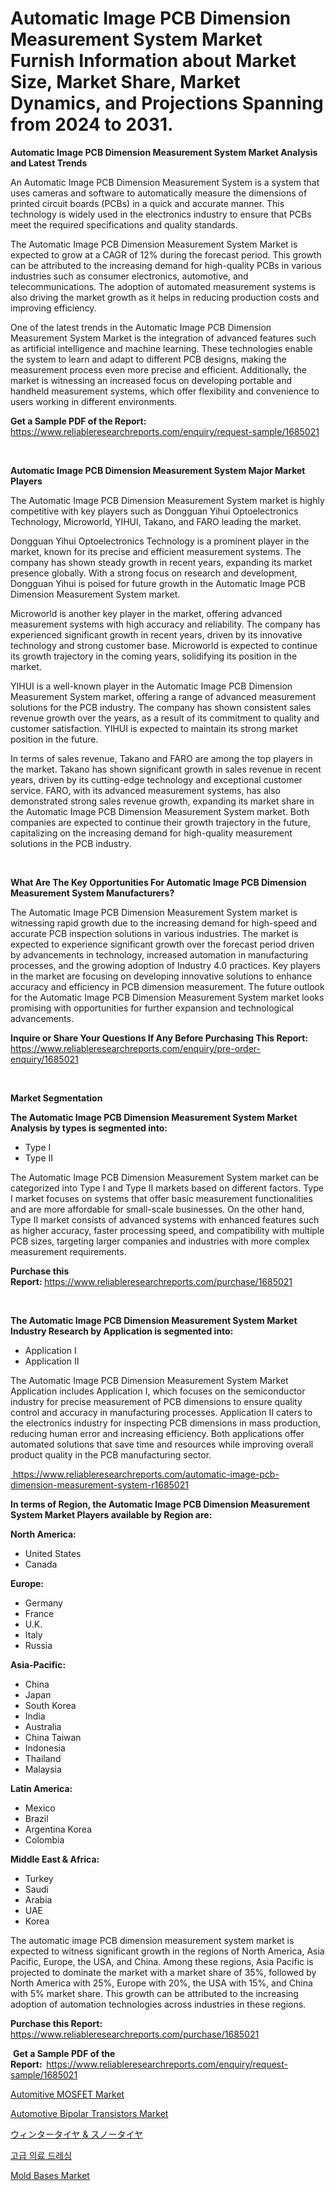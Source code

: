 <p><h1>Automatic Image PCB Dimension Measurement System Market Furnish Information about Market Size, Market Share, Market Dynamics, and Projections Spanning from 2024 to 2031.</h1></p><p><strong>Automatic Image PCB Dimension Measurement System Market Analysis and Latest Trends</strong></p>
<p><p>An Automatic Image PCB Dimension Measurement System is a system that uses cameras and software to automatically measure the dimensions of printed circuit boards (PCBs) in a quick and accurate manner. This technology is widely used in the electronics industry to ensure that PCBs meet the required specifications and quality standards.</p><p>The Automatic Image PCB Dimension Measurement System Market is expected to grow at a CAGR of 12% during the forecast period. This growth can be attributed to the increasing demand for high-quality PCBs in various industries such as consumer electronics, automotive, and telecommunications. The adoption of automated measurement systems is also driving the market growth as it helps in reducing production costs and improving efficiency.</p><p>One of the latest trends in the Automatic Image PCB Dimension Measurement System Market is the integration of advanced features such as artificial intelligence and machine learning. These technologies enable the system to learn and adapt to different PCB designs, making the measurement process even more precise and efficient. Additionally, the market is witnessing an increased focus on developing portable and handheld measurement systems, which offer flexibility and convenience to users working in different environments.</p></p>
<p><strong>Get a Sample PDF of the Report:&nbsp;</strong> <a href="https://www.reliableresearchreports.com/enquiry/request-sample/1685021">https://www.reliableresearchreports.com/enquiry/request-sample/1685021</a></p>
<p>&nbsp;</p>
<p><strong>Automatic Image PCB Dimension Measurement System Major Market Players</strong></p>
<p><p>The Automatic Image PCB Dimension Measurement System market is highly competitive with key players such as Dongguan Yihui Optoelectronics Technology, Microworld, YIHUI, Takano, and FARO leading the market. </p><p>Dongguan Yihui Optoelectronics Technology is a prominent player in the market, known for its precise and efficient measurement systems. The company has shown steady growth in recent years, expanding its market presence globally. With a strong focus on research and development, Dongguan Yihui is poised for future growth in the Automatic Image PCB Dimension Measurement System market.</p><p>Microworld is another key player in the market, offering advanced measurement systems with high accuracy and reliability. The company has experienced significant growth in recent years, driven by its innovative technology and strong customer base. Microworld is expected to continue its growth trajectory in the coming years, solidifying its position in the market.</p><p>YIHUI is a well-known player in the Automatic Image PCB Dimension Measurement System market, offering a range of advanced measurement solutions for the PCB industry. The company has shown consistent sales revenue growth over the years, as a result of its commitment to quality and customer satisfaction. YIHUI is expected to maintain its strong market position in the future.</p><p>In terms of sales revenue, Takano and FARO are among the top players in the market. Takano has shown significant growth in sales revenue in recent years, driven by its cutting-edge technology and exceptional customer service. FARO, with its advanced measurement systems, has also demonstrated strong sales revenue growth, expanding its market share in the Automatic Image PCB Dimension Measurement System market. Both companies are expected to continue their growth trajectory in the future, capitalizing on the increasing demand for high-quality measurement solutions in the PCB industry.</p></p>
<p>&nbsp;</p>
<p><strong>What Are The Key Opportunities For Automatic Image PCB Dimension Measurement System Manufacturers?</strong></p>
<p><p>The Automatic Image PCB Dimension Measurement System market is witnessing rapid growth due to the increasing demand for high-speed and accurate PCB inspection solutions in various industries. The market is expected to experience significant growth over the forecast period driven by advancements in technology, increased automation in manufacturing processes, and the growing adoption of Industry 4.0 practices. Key players in the market are focusing on developing innovative solutions to enhance accuracy and efficiency in PCB dimension measurement. The future outlook for the Automatic Image PCB Dimension Measurement System market looks promising with opportunities for further expansion and technological advancements.</p></p>
<p><strong>Inquire or Share Your Questions If Any Before Purchasing This Report:</strong> <a href="https://www.reliableresearchreports.com/enquiry/pre-order-enquiry/1685021">https://www.reliableresearchreports.com/enquiry/pre-order-enquiry/1685021</a></p>
<p>&nbsp;</p>
<p><strong>Market Segmentation</strong></p>
<p><strong>The Automatic Image PCB Dimension Measurement System Market Analysis by types is segmented into:</strong></p>
<p><ul><li>Type I</li><li>Type II</li></ul></p>
<p><p>The Automatic Image PCB Dimension Measurement System market can be categorized into Type I and Type II markets based on different factors. Type I market focuses on systems that offer basic measurement functionalities and are more affordable for small-scale businesses. On the other hand, Type II market consists of advanced systems with enhanced features such as higher accuracy, faster processing speed, and compatibility with multiple PCB sizes, targeting larger companies and industries with more complex measurement requirements.</p></p>
<p><strong>Purchase this Report:&nbsp;</strong><a href="https://www.reliableresearchreports.com/purchase/1685021">https://www.reliableresearchreports.com/purchase/1685021</a></p>
<p>&nbsp;</p>
<p><strong>The Automatic Image PCB Dimension Measurement System Market Industry Research by Application is segmented into:</strong></p>
<p><ul><li>Application I</li><li>Application II</li></ul></p>
<p><p>The Automatic Image PCB Dimension Measurement System Market Application includes Application I, which focuses on the semiconductor industry for precise measurement of PCB dimensions to ensure quality control and accuracy in manufacturing processes. Application II caters to the electronics industry for inspecting PCB dimensions in mass production, reducing human error and increasing efficiency. Both applications offer automated solutions that save time and resources while improving overall product quality in the PCB manufacturing sector.</p></p>
<p><a href="https://www.reliableresearchreports.com/automatic-image-pcb-dimension-measurement-system-r1685021">&nbsp;https://www.reliableresearchreports.com/automatic-image-pcb-dimension-measurement-system-r1685021</a></p>
<p><strong>In terms of Region, the Automatic Image PCB Dimension Measurement System Market Players available by Region are:</strong></p>
<p>
    <p> <strong> North America: </strong>
        <ul>
            <li>United States</li>
            <li>Canada</li>
        </ul>
        </p> 
    <p> <strong> Europe: </strong>
        <ul>
            <li>Germany</li>
            <li>France</li>
            <li>U.K.</li>
            <li>Italy</li>
            <li>Russia</li>
        </ul>
        </p> 
    <p> <strong> Asia-Pacific: </strong>
        <ul>
            <li>China</li>
            <li>Japan</li>
            <li>South Korea</li>
            <li>India</li>
            <li>Australia</li>
            <li>China Taiwan</li>
            <li>Indonesia</li>
            <li>Thailand</li>
            <li>Malaysia</li>
        </ul>
        </p> 
    <p> <strong> Latin America: </strong>
        <ul>
            <li>Mexico</li>
            <li>Brazil</li>
            <li>Argentina Korea</li>
            <li>Colombia</li>
        </ul>
        </p> 
    <p> <strong> Middle East & Africa: </strong>
        <ul>
            <li>Turkey</li>
            <li>Saudi</li>
            <li>Arabia</li>
            <li>UAE</li>
            <li>Korea</li>
        </ul>
    </p>
    </p>
<p><p>The automatic image PCB dimension measurement system market is expected to witness significant growth in the regions of North America, Asia Pacific, Europe, the USA, and China. Among these regions, Asia Pacific is projected to dominate the market with a market share of 35%, followed by North America with 25%, Europe with 20%, the USA with 15%, and China with 5% market share. This growth can be attributed to the increasing adoption of automation technologies across industries in these regions.</p></p>
<p><strong>Purchase this Report: </strong><a href="https://www.reliableresearchreports.com/purchase/1685021">https://www.reliableresearchreports.com/purchase/1685021</a></p>
<p>&nbsp;<strong>Get a Sample PDF of the Report:&nbsp;&nbsp;</strong><a href="https://www.reliableresearchreports.com/enquiry/request-sample/1685021">https://www.reliableresearchreports.com/enquiry/request-sample/1685021</a></p>
<p><strong></strong></p>
<p><p><a href="https://issuu.com/reportprime-2/docs/automitive-mosfet-market-size-2030.pptx">Automitive MOSFET Market</a></p><p><a href="https://issuu.com/reportprime-2/docs/automotive-bipolar-transistors-market-size-2030.pp">Automotive Bipolar Transistors Market</a></p><p><a href="https://github.com/hilmi-2a/Market-Research-Report-List-2/blob/main/6370055110980.md">ウィンタータイヤ & スノータイヤ</a></p><p><a href="https://github.com/brainlyez1/Market-Research-Report-List-1/blob/main/4138100105803.md">고급 의료 드레싱</a></p><p><a href="https://github.com/brenzgnarento/Market-Research-Report-List-2/blob/main/mold-bases-market.md">Mold Bases Market</a></p></p>